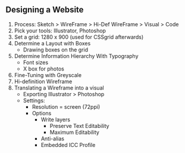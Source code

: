 ## Designing a Website

1.  Process: Sketch > WireFrame > Hi-Def WireFrame > Visual > Code
2.  Pick your tools: Illustrator, Photoshop
3.  Set a grid: 1280 x 900 (used for CSSgrid afterwards)
4.  Determine a Layout with Boxes
    * Drawing boxes on the grid
5.  Determine Information Hierarchy With Typography
    * Font sizes
    * X box for photos
6.  Fine-Tuning with Greyscale
7.  Hi-definition Wireframe
8.  Translating a Wireframe into a visual
    * Exporting Illustrator > Photoshop
    * Settings:
      * Resolution = screen (72ppi)
      * Options 
        * Write layers
          * Preserve Text Editability
          * Maximum Editability 
        * Anti-alias
        * Embedded ICC Profile
